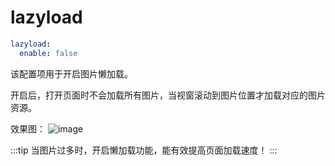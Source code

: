 # lazyload   

```yaml
lazyload:
  enable: false  
```
该配置项用于开启图片懒加载。  

开启后，打开页面时不会加载所有图片，当视窗滚动到图片位置才加载对应的图片资源。

效果图：
![image](https://evan.beee.top/img/image.4xw0l2pjrbo0.png)

:::tip
当图片过多时，开启懒加载功能，能有效提高页面加载速度！
:::


